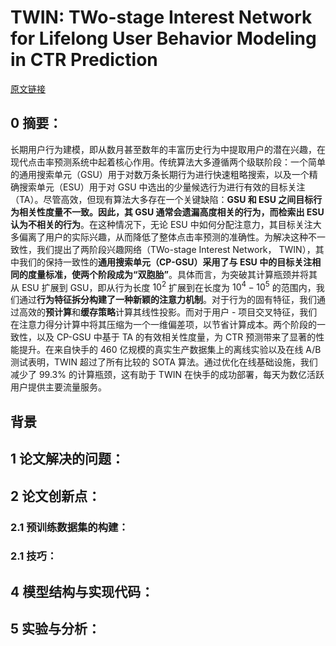 # TWIN: TWo-stage Interest Network for Lifelong User Behavior Modeling in CTR Prediction
[原文链接]()
## 0 摘要：
长期用户行为建模，即从数月甚至数年的丰富历史行为中提取用户的潜在兴趣，在现代点击率预测系统中起着核心作用。传统算法大多遵循两个级联阶段：一个简单的通用搜索单元（GSU）用于对数万条长期行为进行快速粗略搜索，以及一个精确搜索单元（ESU）用于对 GSU 中选出的少量候选行为进行有效的目标关注（TA）。尽管高效，但现有算法大多存在一个关键缺陷：**GSU 和 ESU 之间目标行为相关性度量不一致。因此，其 GSU 通常会遗漏高度相关的行为，而检索出 ESU 认为不相关的行为**。在这种情况下，无论 ESU 中如何分配注意力，其目标关注大多偏离了用户的实际兴趣，从而降低了整体点击率预测的准确性。为解决这种不一致性，我们提出了两阶段兴趣网络（TWo-stage Interest Network， TWIN），其中我们的保持一致性的**通用搜索单元（CP-GSU）采用了与 ESU 中的目标关注相同的度量标准，使两个阶段成为“双胞胎”**。具体而言，为突破其计算瓶颈并将其从 ESU 扩展到 GSU，即从行为长度 $10^2$ 扩展到在长度为 $10^4 - 10^5$ 的范围内，我们通过**行为特征拆分构建了一种新颖的注意力机制**。对于行为的固有特征，我们通过高效的**预计算**和**缓存策略**计算其线性投影。而对于用户 - 项目交叉特征，我们在注意力得分计算中将其压缩为一个一维偏差项，以节省计算成本。两个阶段的一致性，以及 CP-GSU 中基于 TA 的有效相关性度量，为 CTR 预测带来了显著的性能提升。在来自快手的 460 亿规模的真实生产数据集上的离线实验以及在线 A/B 测试表明，TWIN 超过了所有比较的 SOTA 算法。通过优化在线基础设施，我们减少了 99.3% 的计算瓶颈，这有助于 TWIN 在快手的成功部署，每天为数亿活跃用户提供主要流量服务。

## 背景


## 1 论文解决的问题：


## 2 论文创新点：


### 2.1 预训练数据集的构建：


### 2.1 技巧：


## 4 模型结构与实现代码：


## 5 实验与分析：

<!--stackedit_data:
eyJoaXN0b3J5IjpbLTEyODMxODEwODUsLTE3MTMwOTAzMTZdfQ
==
-->
